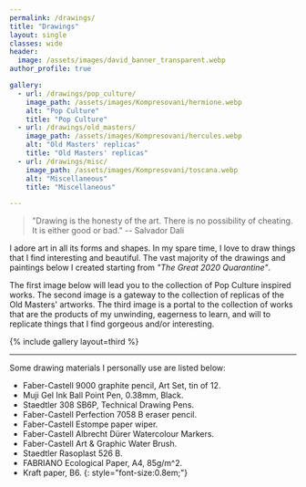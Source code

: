 ```yaml
---
permalink: /drawings/
title: "Drawings"
layout: single
classes: wide
header:
  image: /assets/images/david_banner_transparent.webp
author_profile: true

gallery:
  - url: /drawings/pop_culture/
    image_path: /assets/images/Kompresovani/hermione.webp
    alt: "Pop Culture"
    title: "Pop Culture"
  - url: /drawings/old_masters/
    image_path: /assets/images/Kompresovani/hercules.webp
    alt: "Old Masters' replicas"
    title: "Old Masters' replicas"
  - url: /drawings/misc/
    image_path: /assets/images/Kompresovani/toscana.webp
    alt: "Miscellaneous"
    title: "Miscellaneous"

---
```


> "Drawing is the honesty of the art. There is no possibility of cheating. It is either good or bad." -- Salvador Dali


I adore art in all its forms and shapes. In my spare time, I love to draw things that I find interesting and beautiful. The vast majority of the drawings and paintings below I created starting from _"The Great 2020 Quarantine"_.


The first image below will lead you to the collection of Pop Culture inspired works. The second image is a gateway to the collection of replicas of the Old Masters' artworks. The third image is a portal to the collection of works that are the products of my unwinding, eagerness to learn, and will to replicate things that I find gorgeous and/or interesting.


{% include gallery layout=third %}

---

Some drawing materials I personally use are listed below:

* Faber-Castell 9000 graphite pencil, Art Set, tin of 12.
* Muji Gel Ink Ball Point Pen, 0.38mm, Black.
* Staedtler 308 SB6P, Technical Drawing Pens.
* Faber-Castell Perfection 7058 B eraser pencil.
* Faber-Castell Estompe paper wiper.
* Faber-Castell Albrecht Dürer Watercolour Markers.
* Faber-Castell Art & Graphic Water Brush.
* Staedtler Rasoplast 526 B.
* FABRIANO Ecological Paper, A4, 85g/m^2.
* Kraft paper, B6.
{: style="font-size:0.8em;"}
